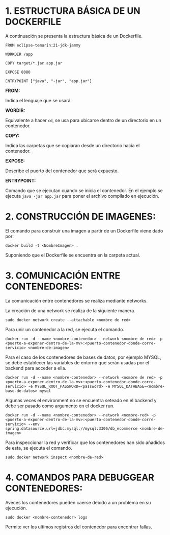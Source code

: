 # 1. ESTRUCTURA BÁSICA DE UN DOCKERFILE

A continuación se presenta la estructura básica de un Dockerfile.

````
FROM eclipse-temurin:21-jdk-jammy  

WORKDIR /app

COPY target/*.jar app.jar

EXPOSE 8080

ENTRYPOINT ["java", "-jar", "app.jar"]
````

**FROM:** 

Indica el lenguaje que se usará.

**WORDIR:**

Equivalente a hacer ``cd``, se usa para ubicarse dentro de un directorio en un contenedor.

**COPY:**

Indica las carpetas que se copiaran desde un directorio hacia el contenedor.

**EXPOSE:**

Describe el puerto del contenedor que será expuesto.

**ENTRYPOINT:**

Comando que se ejecutan cuando se inicia el contenedor. En el ejemplo se ejecuta ``java -jar app.jar`` para poner el archivo compilado en ejecución.

# 2. CONSTRUCCIÓN DE IMAGENES:

El comando para construir una imagen a partir de un Dockerfile viene dado por:

``docker build -t <NombreImagen> .`` 

Suponiendo que el Dockerfile se encuentra en la carpeta actual.

# 3. COMUNICACIÓN ENTRE CONTENEDORES:

La comunicación entre contenedores se realiza mediante networks.

La creación de una network se realiza de la siguiente manera.

``sudo docker network create --attachable <nombre de red>``

Para unir un contenedor a la red, se ejecuta el comando.

``docker run -d --name <nombre-contenedor> --network <nombre de red> -p <puerto-a-exponer-dentro-de-la-mv>:<puerto-contenedor-donde-corre-servicio> <nombre-de-imagen>``

Para el caso de los contenedores de bases de datos, por ejemplo MYSQL, se debe establecer las variables de entorno que serán usadas por el backend para acceder a ella.

``docker run -d --name <nombre-contenedor> --network <nombre de red> -p <puerto-a-exponer-dentro-de-la-mv>:<puerto-contenedor-donde-corre-servicio> -e MYSQL_ROOT_PASSWORD=<password> -e MYSQL_DATABASE=<nombre-base-de-datos> mysql``

Algunas veces el environment no se encuentra seteado en el backend y debe ser pasado como argumento en el docker run.

``docker run -d --name <nombre-contenedor> --network <nombre-red> -p <puerto-a-exponer-dentro-de-la-mv>:<puerto-contenedor-donde-corre-servicio> --env spring.datasource.url=jdbc:mysql://mysql:3306/db_ecommerce <nombre-de-imagen>``

Para inspeccionar la red y verificar que los contenedores han sido añadidos de esta, se ejecuta el comando. 

``sudo docker network inspect <nombre-de-red>``

# 4. COMANDOS PARA DEBUGGEAR CONTENEDORES:

Aveces los contenedores pueden caerse debido a un problema en su ejecución.

``sudo docker <nombre-contenedor> logs ``

Permite ver los ultimos registros del contenedor para encontrar fallas.






